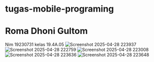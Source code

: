 # tugas-mobile-programing
# Roma Dhoni Gultom
Nim 19230731
kelas 19.4A.05
![Screenshot 2025-04-28 223937](https://github.com/user-attachments/assets/79111427-5f53-430d-ba5b-db1d9d0075d3)
![Screenshot 2025-04-28 222759](https://github.com/user-attachments/assets/554a0794-cfb9-4e17-b88b-7ccbcbecdbb8)
![Screenshot 2025-04-28 223008](https://github.com/user-attachments/assets/ce60023e-b007-4510-a27b-c3b4b5df460c)
![Screenshot 2025-04-28 223636](https://github.com/user-attachments/assets/5f74ac5d-1771-4d82-8a0d-a2bd7388b7ac)
![Screenshot 2025-04-28 223648](https://github.com/user-attachments/assets/5bbcec73-83a3-4dce-8181-6f879ea12a54)
